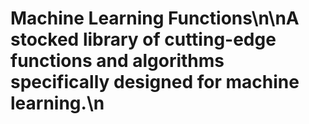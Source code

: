 # Machine Learning Functions\n\nA stocked library of cutting-edge functions and algorithms specifically designed for machine learning.\n